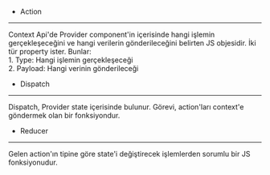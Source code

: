 - Action
<hr/>
<p>Context Api'de Provider component'in içerisinde hangi işlemin gerçekleşeceğini ve hangi verilerin gönderileceğini belirten JS objesidir. İki tür property ister. Bunlar: <br/>
1. Type: Hangi işlemin gerçekleşeceği <br/>
2. Payload: Hangi verinin gönderileceği </p>

- Dispatch
<hr/>
<p>Dispatch, Provider state içerisinde bulunur. Görevi, action'ları context'e göndermek olan bir fonksiyondur. </p>

- Reducer
<hr/>
<p>Gelen action'ın tipine göre state'i değiştirecek işlemlerden sorumlu bir JS fonksiyonudur.</p>
